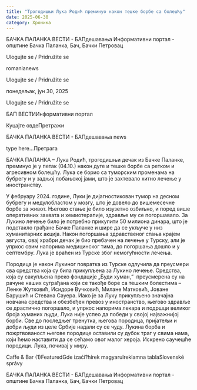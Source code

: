 ```yaml
---
title: "Трогодишњи Лука Родић преминуо након тешке борбе са болешћу"
date: 2025-06-30
category: Хроника
---
```


БАЧКА ПАЛАНКА ВЕСТИ - БАПдешавања Информативни портал - општине Бачка Паланка, Бач, Бачки Петровац

Ulogujte se / Pridružite se

romanianews

Ulogujte se / Pridružite se

понедељак, јун 30, 2025

Ulogujte se / Pridružite se

БАП ВЕСТИИнформативни портал

Куцајте овдеПретражи

БАЧКА ПАЛАНКА ВЕСТИ - БАПдешавања news

type here...Претрага

БАЧКА ПАЛАНКА – Лука Родић, трогодишњи дечак из Бачке Паланке, преминуо је у петак (04.10.) након дуге и тешке борбе са ретком и агресивном болешћу. Лука се борио са туморским променама на бубрегу и у задњој лобањској јами, што је захтевало хитно лечење у иностранству.

У фебруару 2024. године, Луки је дијагностикован тумор на десном бубрегу и медулобластом у мозгу, што је довело до вишемесечне борбе за живот. Његово стање је било изузетно озбиљно, и поред више оперативних захвата и хемиотерапије, здравље му се погоршавало.
За Лукино лечење било је потребно прикупити 50 милиона динара, што је подстакло грађане Бачке Паланке и шире да се укључе у низ хуманитарних акција.
Након погоршања здравственог стања крајем августа, овај храбри дечак је био пребачен на лечење у Турску, али је упркос свим напорима медицинског тима, до погоршања дошло и у септембру. Лука је враћен из Турске због немогућности лечења.


Породица је након Лукиног повратка из Турске одлучила да преусмери сва средства која су била прикупљена за Лукино лечење. Средства, која су сакупљена преко фондације „Буди хуман,“  преусмерена су на рачуне наших суграђана који се такође боре са тешким болестима – Ленке Жутковић, Исидоре Вучковић, Милане Матковић, Јоване Барушић и Стевана Сауера.
Иако је за Луку прикупљено значајна новчана средства и обезбеђен превоз у иностранство, његово здравље се драстично погоршало, и упркос напорима лекара и подршци великог броја хуманих људи, Лука није успео да победи у својој најважнијој борби.
Све до последњег тренутка, његова породица, пријатељи и добри људи из целе Србије надали су се чуду. Лукина борба и пожртвованост његове породице оставили су дубок траг у свима нама, који ћемо наставити да се сећамо овог малог хероја.
Искрено саучешће породици. Лука, почивај у миру.

Caffe & Bar (1)FeaturedGde izaći?hírek magyarulreklamna tablaSlovenské správy

БАЧКА ПАЛАНКА ВЕСТИ - БАПдешавања Информативни портал - општине Бачка Паланка, Бач, Бачки Петровац
